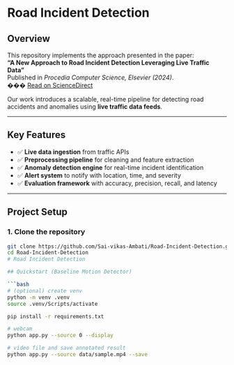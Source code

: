 # Road Incident Detection

## Overview  
This repository implements the approach presented in the paper:  
**“A New Approach to Road Incident Detection Leveraging Live Traffic Data”**  
Published in *Procedia Computer Science, Elsevier (2024)*.  
��� [Read on ScienceDirect](https://www.sciencedirect.com/science/article/pii/S1877050924008937)

Our work introduces a scalable, real-time pipeline for detecting road accidents and anomalies using **live traffic data feeds**.

---

## Key Features  
- ✅ **Live data ingestion** from traffic APIs  
- ✅ **Preprocessing pipeline** for cleaning and feature extraction  
- ✅ **Anomaly detection engine** for real-time incident identification  
- ✅ **Alert system** to notify with location, time, and severity  
- ✅ **Evaluation framework** with accuracy, precision, recall, and latency  

---

## Project Setup  

### 1. Clone the repository  
```bash
git clone https://github.com/Sai-vikas-Ambati/Road-Incident-Detection.git
cd Road-Incident-Detection
# Road Incident Detection

## Quickstart (Baseline Motion Detector)

```bash
# (optional) create venv
python -m venv .venv
source .venv/Scripts/activate

pip install -r requirements.txt

# webcam
python app.py --source 0 --display

# video file and save annotated result
python app.py --source data/sample.mp4 --save


